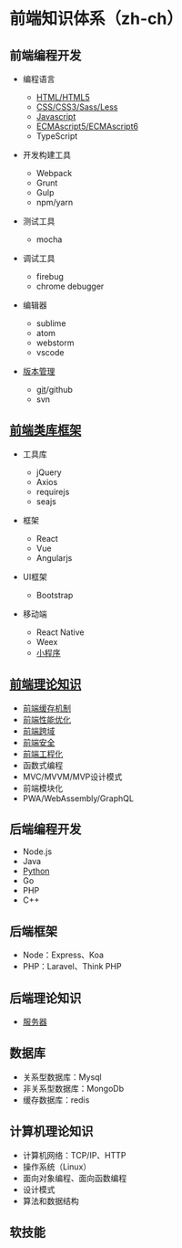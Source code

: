 # 前端知识体系（zh-ch）

## 前端编程开发

* 编程语言
  * [HTML/HTML5](./HTML/)
  * [CSS/CSS3/Sass/Less](./CSS)
  * [Javascript](./Javascript)
  * [ECMAscript5/ECMAscript6](./ECMAScript)
  * TypeScript

* 开发构建工具
  * Webpack
  * Grunt
  * Gulp
  * npm/yarn

* 测试工具
  * mocha

* 调试工具
  * firebug
  * chrome debugger

* 编辑器
  * sublime  
  * atom
  * webstorm
  * vscode

* [版本管理](./Version)
  * [git](./Version/Git)/github
  * svn

## [前端类库框架](./Frame)
* 工具库
  * jQuery
  * Axios
  * requirejs
  * seajs

* 框架
  * React
  * Vue
  * Angularjs

* UI框架
  * Bootstrap

* 移动端
  * React Native
  * Weex
  * [小程序](./Frame/wechat-mini-program.md)

## [前端理论知识](./front-end-theory/)
* [前端缓存机制](./front-end-theory/storage.md)
* [前端性能优化](./front-end-theory/optimise.md)
* [前端跨域](./front-end-theory/cross-domain.md)
* [前端安全](./front-end-theory/security.md)
* [前端工程化](./front-end-theory/engineering.md)
* 函数式编程
* MVC/MVVM/MVP设计模式
* 前端模块化
* PWA/WebAssembly/GraphQL

## 后端编程开发
* Node.js
* Java
* [Python](https://github.com/suvllian/python)
* Go
* PHP
* C++

## 后端框架
* Node：Express、Koa
* PHP：Laravel、Think PHP

## 后端理论知识
* [服务器](./back-end-theory/server.md)

## 数据库
* 关系型数据库：Mysql
* 非关系型数据库：MongoDb
* 缓存数据库：redis

## 计算机理论知识
* 计算机网络：TCP/IP、HTTP
* 操作系统（Linux）
* 面向对象编程、面向函数编程
* 设计模式
* 算法和数据结构

## 软技能
